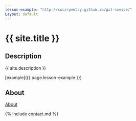 ```yaml
---
lesson-example: "http://swcarpentry.github.io/git-novice/"
Layout: default
---
```


# {{ site.title }}

## Description
{{ site.description }}

[example]({{ page.lesson-example }})

## About
[About](about.md)

{% include contact.md %}


